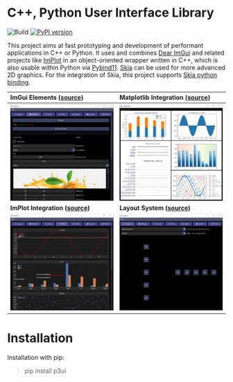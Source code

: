 # C++, Python User Interface Library
![Build](https://github.com/0lru/p3ui/workflows/Build/badge.svg)
[![PyPI version](https://badge.fury.io/py/p3ui.svg)](https://badge.fury.io/py/p3ui)

This project aims at fast prototyping and development of performant applications in C++ or Python. It uses and combines [Dear ImGui](https://github.com/ocornut/imgui) and related projects like [ImPlot](https://github.com/epezent/implot) in an object-oriented wrapper written in C++, which is also usable within Python via [Pybind11](https://github.com/pybind/pybind11).
[Skia](skia.org) can be used for more advanced 2D graphics. For the integration of Skia, this project supports [Skia python binding](https://github.com/kyamagu/skia-python).

ImGui Elements ([source](python/gallery)) |  Matplotlib Integration ([source](demos/gallery))
:-------------------------|:-------------------------
![widgets](https://raw.githubusercontent.com/0lru/p3ui/main/doc/scr0.png)  |  ![matplotlib](https://raw.githubusercontent.com/0lru/p3ui/main/doc/scr1.png)|
**ImPlot Integration ([source](python/gallery))** |  **Layout System ([source](demos/matplotlib))**|
![widgets](https://raw.githubusercontent.com/0lru/p3ui/main/doc/scr2.png)  |  ![matplotlib](https://raw.githubusercontent.com/0lru/p3ui/main/doc/scr3.png)


#  Installation

Installation with pip:

> pip install p3ui


